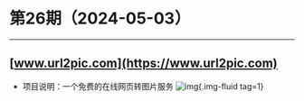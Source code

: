 # 第26期（2024-05-03）

---
## [www.url2pic.com](https://www.url2pic.com)
- 项目说明：一个免费的在线网页转图片服务
![img](https://mirror.ghproxy.com/https://raw.githubusercontent.com/xiaoxuan6/weekly/main/docs/static/images/2024-05-03/1714732484.png){.img-fluid tag=1}
